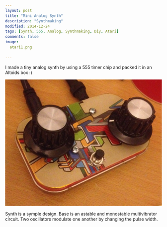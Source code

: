 ```yaml
---
layout: post
title: "Mini Analog Synth"
description: "Synthmaking"
modified: 2014-12-24
tags: [Synth, 555, Analog, Synthmaking, Diy, Atari]
comments: false
image:
  atari1.png

---
```


I made a tiny analog synth by using a 555 timer chip and packed it in an Altoids box :)

<img src="/images/atari1.png">

Synth is a symple design. Base is an astable and monostable multivibrator circuit. Two oscillators modulate one another by changing the pulse width. 
